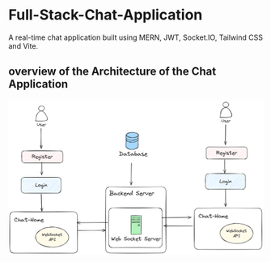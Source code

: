 # Full-Stack-Chat-Application
A real-time chat application built using MERN, JWT, Socket.IO,  Tailwind CSS and Vite.

## overview of the Architecture of the Chat Application
![alt text](Architecture.png)
